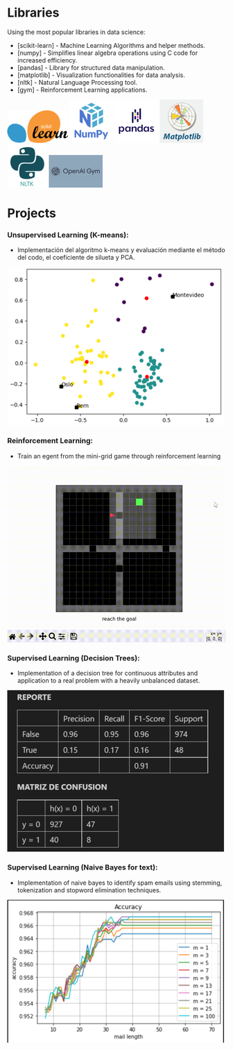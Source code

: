 # Libraries

Using the most popular libraries in data science:

- [scikit-learn] - Machine Learning Algorithms and helper methods.
- [numpy] - Simplifies linear algebra operations using C code for increased efficiency.
- [pandas] -  Library for structured data manipulation.
- [matplotlib] - Visualization functionalities for data analysis.
- [nltk] - Natural Language Processing tool.
- [gym] - Reinforcement Learning applications.

![scikit-learn](./readme/icons/scikit.png)
![numpy](./readme/icons/numpy.png)
![pandas](./readme/icons/pandas.png)
![matplotlib](./readme/icons/matplotlib.png)
![nltk](./readme/icons/nltk.png)
![gym](./readme/icons/gym.png)

# Projects

### Unsupervised Learning (K-means):
- Implementación del algoritmo k-means y evaluación mediante el método del codo, el coeficiente de silueta y PCA.

![pca](./readme/labs/pca.png)

### Reinforcement Learning:
- Train an egent from the mini-grid game through reinforcement learning

![minigrid](./readme/labs/minigrid.gif)

### Supervised Learning (Decision Trees):
- Implementation of a decision tree for continuous attributes and application to a real problem with a heavily unbalanced dataset.

![Decision Tree](./readme/labs/tree_report.png)

### Supervised Learning (Naive Bayes for text):
- Implementation of naive bayes to identify spam emails using stemming, tokenization and stopword elimination techniques.

![mail-length](./readme/labs/mail_length.png)
